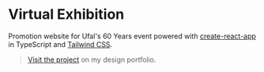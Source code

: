 # Virtual Exhibition

Promotion website for Ufal's 60 Years event powered with [create-react-app](https://create-react-app.dev/) in TypeScript and [Tailwind CSS](https://tailwindcss.com/).

> [Visit the project](https://www.behance.net/gallery/116828869/UFAL-60-Anos) on my design portfolio.
